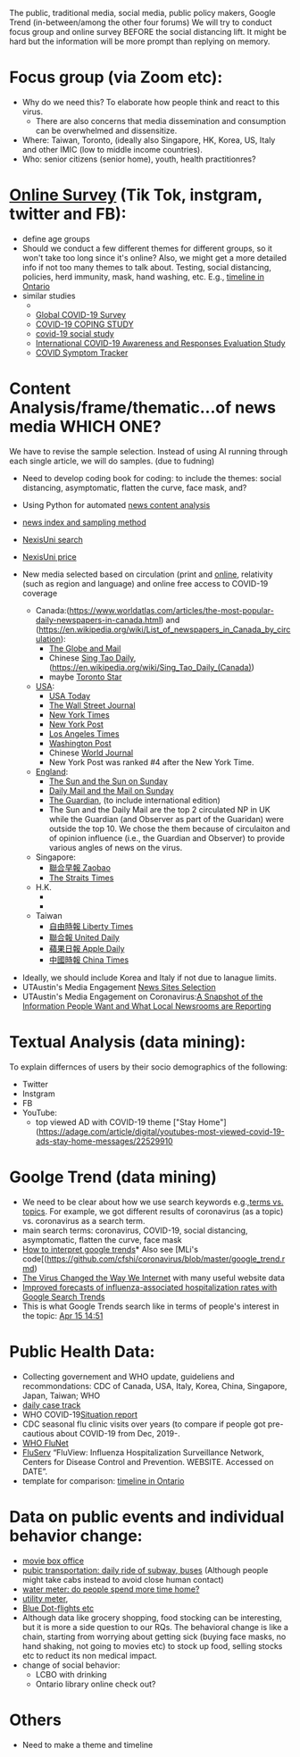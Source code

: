 The public, traditional media, social media, public policy makers, Google Trend (in-between/among the other four forums)
We will try to conduct focus group and online survey BEFORE the social distancing lift.  It might be hard but the information will be more prompt than replying on memory.

# Focus group (via Zoom etc): 
- Why do we need this?  To elaborate how people think and react to this virus.
  - There are also concerns that media dissemination and consumption can be overwhelmed and dissensitize.
- Where:  Taiwan, Toronto, (ideally also Singapore, HK, Korea, US, Italy and other IMIC (low to middle income countries).
- Who:  senior citizens (senior home), youth, health practitionres?


# [Online Survey](https://docs.google.com/document/d/1laEd1aGx8mWPhfwYaM9Wa3ys2NF91eMpkANmlR9iw20/edit) (Tik Tok, instgram, twitter and FB):
- define age groups
- Should we conduct a few different themes for different groups, so it won't take too long since it's online?  Also, we might get a more detailed info if not too many themes to talk about. Testing, social distancing, policies, herd immunity, mask, hand washing, etc.  E.g., [timeline in Ontario](https://drive.google.com/file/d/1cL13xouKC--IPH2Yyot5pF8JjavepSly/view)
- similar studies 
  - [](https://746a1e8d-7231-4b96-9bc2-88b2eb5c4964.filesusr.com/ugd/3d9db5_a82c3a15441f4687a0114efc78307e80.pdf)
  - [Global COVID-19 Survey](https://ee.humanitarianresponse.info/single/::HUCinIPu)
  - [COVID-19 COPING STUDY](https://www.covid19copingstudy.com/participants.html)
  - [covid-19 social study](https://www.marchnetwork.org/research)
  - [International COVID-19 Awareness and Responses Evaluation Study](https://mbmc-cmcm.ca/covid19/)
  - [COVID Symptom Tracker](https://covid.joinzoe.com/us)
  
# Content Analysis/frame/thematic...of news media  WHICH ONE?
We have to revise the sample selection.  Instead of using AI running through each single article, we will do samples. (due to fudning)
* Need to develop coding book for coding:  to include the themes:  social distancing, asymptomatic, flatten the curve, face mask, and?
* Using Python for automated [news content analysis](https://journals.sagepub.com/doi/10.1177/1464884917716699)
* [news index and sampling method](https://www.journalism.org/news_index_methodology/)

* [NexisUni search](https://advance.lexis.com/bisacademicresearchhome?crid=aa32e889-3f4b-4e3b-95b7-51a5bfc1b15a&pdmfid=1516831&pdisurlapi=true)
* [NexisUni price](https://www.lexisnexis.ca/en-ca/terms/quicklaw-per-search-pricing.page)
* New media selected based on circulation (print and [online](https://www.techworm.net/2018/12/best-most-popular-news-websites-world.html), relativity (such as region and language) and online free access to COVID-19 coverage
  - Canada:(https://www.worldatlas.com/articles/the-most-popular-daily-newspapers-in-canada.html) and (https://en.wikipedia.org/wiki/List_of_newspapers_in_Canada_by_circulation): 
    - [The Globe and Mail](https://www.theglobeandmail.com/) 
    - Chinese [Sing Tao Daily](https://www.singtao.ca/toronto/?variant=zh-hk), (https://en.wikipedia.org/wiki/Sing_Tao_Daily_(Canada))     
    - maybe [Toronto Star](https://www.theglobeandmail.com/)
  - [USA](https://www.cision.com/us/blogs/2019/01/top-ten-us-daily-newspapers/):
    - [USA Today](https://www.usatoday.com/)
    - [The Wall Street Journal](https://www.wsj.com/)
    - [New York Times](https://www.nytimes.com/)
    - [New York Post](https://nypost.com/)
    - [Los Angeles Times](https://www.latimes.com/)
    - [Washington Post](https://www.washingtonpost.com/)
    - Chinese [World Journal](https://en.wikipedia.org/wiki/World_Journal)
    - New York Post was ranked #4 after the New York Time. 
  - [England](https://www.statista.com/statistics/529060/uk-newspaper-market-by-circulation/):
    - [The Sun and the Sun on Sunday](https://www.thesun.co.uk/)
    - [Daily Mail and the Mail on Sunday](https://www.dailymail.co.uk/home/index.html)
    - [The Guardian](https://www.theguardian.com/uk), (to include international edition)
    - The Sun and the Daily Mail are the top 2 circulated NP in UK while the Guardian (and Observer as part of the Guaridan) were outside the top 10.  We chose the them because of circulaiton and of opinion influence (i.e., the Guardian and Observer) to provide various angles of news on the virus.
  - Singapore:
    - [聯合早報 Zaobao](https://www.zaobao.com.sg/)
    - [The Straits Times](https://www.straitstimes.com/global)
  - H.K.
    - []()
    - []()
  - Taiwan
    - [自由時報 Liberty Times](https://www.ltn.com.tw/)
    - [聯合報 United Daily](https://udn.com/news/index)
    - [蘋果日報 Apple Daily](https://hk.appledaily.com/hit)
    - [中國時報 China Times](https://www.chinatimes.com/newspapers/2601?chdtv)

- Ideally, we should include Korea and Italy if not due to lanague limits.
- UTAustin's Media Engagement [News Sites Selection](https://mediaengagement.org/research/news-site-analysis/)
- UTAustin's Media Engagement on Coronavirus:[A Snapshot of the Information People Want and What Local Newsrooms are Reporting](https://mediaengagement.org/research/coronavirus-reporting-snapshot/)

# Textual Analysis (data mining):

To explain differnces of users by their socio demographics of the following: 
* Twitter
* Instgram
* FB
* YouTube:
  - top viewed AD with COVID-19 theme ["Stay Home"](https://adage.com/article/digital/youtubes-most-viewed-covid-19-ads-stay-home-messages/22529910

# Goolge Trend (data mining)
* We need to be clear about how we use search keywords e.g.,[terms vs. topics](https://support.google.com/trends/answer/4359550?hl=en).  For example, we got different results of coronavirus (as a topic) vs. coronavirus as a search term.
* main search terms:  coronavirus, COVID-19, social distancing, asymptomatic, flatten the curve, face mask
* [How to interpret google trends](https://medium.com/google-news-lab/what-is-google-trends-data-and-what-does-it-mean-b48f07342ee8)* Also see [MLi's code[(https://github.com/cfshi/coronavirus/blob/master/google_trend.rmd)
* [The Virus Changed the Way We Internet](https://www.nytimes.com/interactive/2020/04/07/technology/coronavirus-internet-use.html?action=click&module=Editors%20Picks&pgtype=Homepage) with many useful website data
* [Improved forecasts of influenza-associated hospitalization rates with Google Search Trends](https://www.ncbi.nlm.nih.gov/pmc/articles/PMC6597779/)
* This is what Google Trends search like in terms of people's interest in the topic:
[Apr 15 14:51](https://trends.google.com/trends/story/US_cu_4Rjdh3ABAABMHM_en)
# Public Health Data:
* Collecting governement and WHO update, guideliens and recommondations: CDC of Canada, USA, Italy, Korea, China, Singapore, Japan, Taiwan; WHO
* [daily case track](https://www.worldometers.info/coronavirus/)
* WHO COVID-19[Situation report](https://www.who.int/docs/default-source/coronaviruse/situation-reports/20200308-sitrep-48-covid-19.pdf?sfvrsn=16f7ccef_4)
* CDC seasonal flu clinic visits over years (to compare if people got pre-cautious about COVID-19 from Dec, 2019-.
* [WHO FluNet](https://www.who.int/influenza/gisrs_laboratory/flunet/en/)
* [FluServ](https://gis.cdc.gov/GRASP/Fluview/FluHospRates.html) “FluView: Influenza Hospitalization Surveillance Network, Centers for Disease Control and Prevention. WEBSITE. Accessed on DATE”.
* template for comparison: [timeline in Ontario](https://drive.google.com/file/d/1cL13xouKC--IPH2Yyot5pF8JjavepSly/view)


# Data on public events and individual behavior change:
* [movie box office](https://www.boxofficemojo.com/calendar/?ref_=bo_nb_in_tab)
* [pubic transportation:  daily ride of subway, buses]() (Although people might take cabs instead to avoid close human contact)
* [water meter: do people spend more time home?]()
* [utility meter](), 
* [Blue Dot-flights etc](https://bluedot.global/products/)
* Although data like grocery shopping, food stocking can be interesting, but it is more a side question to our RQs.  The behavioral change is like a chain, starting from worrying about getting sick (buying face masks, no hand shaking, not going to movies etc) to stock up food, selling stocks etc to reduct its non medical impact.
* change of social behavior:
  - LCBO with drinking
  - Ontario library online check out?


# Others
* Need to make a theme and timeline
